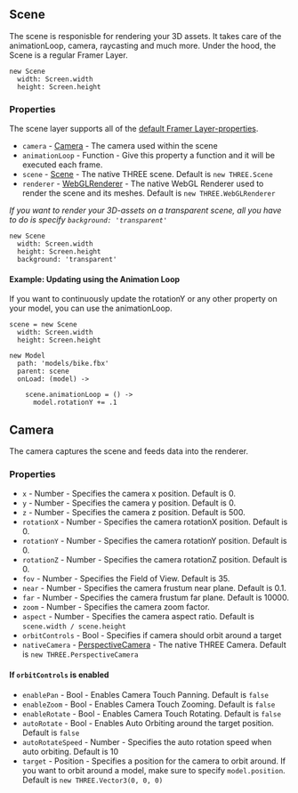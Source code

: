 ## Scene
The scene is responisble for rendering your 3D assets. It takes care of the animationLoop, camera, raycasting and much more.
Under the hood, the Scene is a regular Framer Layer.

```
new Scene
  width: Screen.width
  height: Screen.height
```

### Properties
The scene layer supports all of the <a href="https://framer.com/docs/#layer.layer">default Framer Layer-properties</a>.
- `camera` - <a href="#camera">Camera</a> - The camera used within the scene
- `animationLoop` - Function - Give this property a function and it will be executed each frame.
- `scene` - <a href="https://threejs.org/docs/#api/scenes/Scene">Scene</a> - The native THREE scene. Default is `new THREE.Scene`
- `renderer` - <a href="https://threejs.org/docs/#api/renderers/WebGLRenderer">WebGLRenderer</a> - The native WebGL Renderer used to render the scene and its meshes. Default is `new THREE.WebGLRenderer`

_If you want to render your 3D-assets on a transparent scene, all you have to do is specify `background: 'transparent'`_

```
new Scene
  width: Screen.width
  height: Screen.height
  background: 'transparent'
```

#### Example: Updating using the Animation Loop
If you want to continuously update the rotationY or any other property on your model, you can use the animationLoop.

```
scene = new Scene
  width: Screen.width
  height: Screen.height

new Model
  path: 'models/bike.fbx'
  parent: scene
  onLoad: (model) ->
    
    scene.animationLoop = () ->
      model.rotationY += .1
```

## Camera
The camera captures the scene and feeds data into the renderer.

### Properties
- `x` - Number - Specifies the camera x position. Default is 0.
- `y` - Number - Specifies the camera y position. Default is 0.
- `z` - Number - Specifies the camera z position. Default is 500.
- `rotationX` - Number - Specifies the camera rotationX position. Default is 0.
- `rotationY` - Number - Specifies the camera rotationY position. Default is 0.
- `rotationZ` - Number - Specifies the camera rotationZ position. Default is 0.
- `fov` - Number - Specifies the Field of View. Default is 35.
- `near` - Number - Specifies the camera frustum near plane. Default is 0.1.
- `far` - Number - Specifies the camera frustum far plane. Default is 10000.
- `zoom` - Number - Specifies the camera zoom factor.
- `aspect` - Number - Specifies the camera aspect ratio. Default is `scene.width / scene.height`
- `orbitControls` - Bool - Specifies if camera should orbit around a target
- `nativeCamera` - <a href="https://threejs.org/docs/#api/cameras/PerspectiveCamera">PerspectiveCamera</a> - The native THREE Camera. Default is `new THREE.PerspectiveCamera` 
#### If `orbitControls` is enabled
- `enablePan` - Bool - Enables Camera Touch Panning. Default is `false`
- `enableZoom` - Bool - Enables Camera Touch Zooming. Default is `false`
- `enableRotate` - Bool - Enables Camera Touch Rotating. Default is `false`
- `autoRotate` - Bool - Enables Auto Orbiting around the target position. Default is `false`
- `autoRotateSpeed` - Number - Specifies the auto rotation speed when auto orbiting. Default is 10
- `target` - Position - Specifies a position for the camera to orbit around. If you want to orbit around a model, make sure to specify `model.position`. Default is `new THREE.Vector3(0, 0, 0)`
